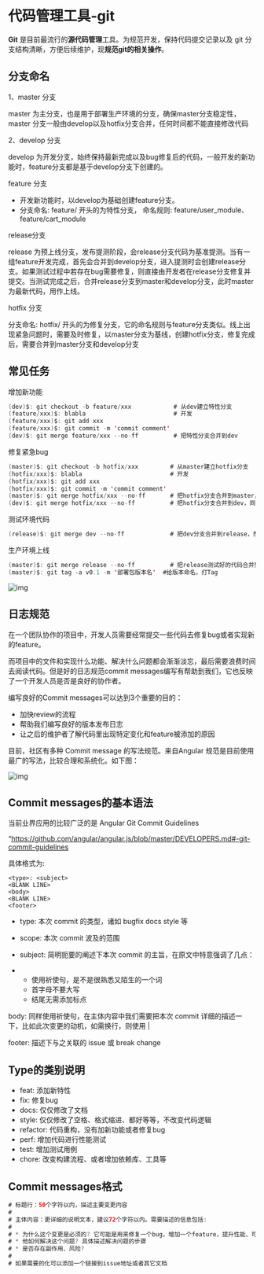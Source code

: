 # 代码管理工具-git

**Git** 是目前最流行的**源代码管理**工具。为规范开发，保持代码提交记录以及 git 分支结构清晰，方便后续维护，现**规范git的相关操作**。

## 分支命名

1、master 分支

master 为主分支，也是用于部署生产环境的分支，确保master分支稳定性， master 分支一般由develop以及hotfix分支合并，任何时间都不能直接修改代码

2、develop 分支

develop 为开发分支，始终保持最新完成以及bug修复后的代码，一般开发的新功能时，feature分支都是基于develop分支下创建的。

feature 分支

- 开发新功能时，以develop为基础创建feature分支。
- 分支命名: feature/ 开头的为特性分支， 命名规则: feature/user_module、 feature/cart_module

release分支

release 为预上线分支，发布提测阶段，会release分支代码为基准提测。当有一组feature开发完成，首先会合并到develop分支，进入提测时会创建release分支。如果测试过程中若存在bug需要修复，则直接由开发者在release分支修复并提交。当测试完成之后，合并release分支到master和develop分支，此时master为最新代码，用作上线。

hotfix 分支

分支命名: hotfix/ 开头的为修复分支，它的命名规则与feature分支类似。线上出现紧急问题时，需要及时修复，以master分支为基线，创建hotfix分支，修复完成后，需要合并到master分支和develop分支

## 常见任务

增加新功能

```java
(dev)$: git checkout -b feature/xxx            # 从dev建立特性分支
(feature/xxx)$: blabla                         # 开发
(feature/xxx)$: git add xxx
(feature/xxx)$: git commit -m 'commit comment'
(dev)$: git merge feature/xxx --no-ff          # 把特性分支合并到dev
```

修复紧急bug

```java
(master)$: git checkout -b hotfix/xxx         # 从master建立hotfix分支
(hotfix/xxx)$: blabla                         # 开发
(hotfix/xxx)$: git add xxx
(hotfix/xxx)$: git commit -m 'commit comment'
(master)$: git merge hotfix/xxx --no-ff       # 把hotfix分支合并到master，并上线到生产环境
(dev)$: git merge hotfix/xxx --no-ff          # 把hotfix分支合并到dev，同步代码
```

测试环境代码

```java
(release)$: git merge dev --no-ff             # 把dev分支合并到release，然后在测试环境拉取并测试
```

生产环境上线

```java
(master)$: git merge release --no-ff          # 把release测试好的代码合并到master，运维人员操作
(master)$: git tag -a v0.1 -m '部署包版本名'  #给版本命名，打Tag
```

![img](https://mmbiz.qpic.cn/mmbiz_jpg/xq9PqibkVAzoSLGWlAlN8nMQRhadVPKxYdJD5WYRTEcmZSwP4QRAaPDooDyjSDCOOruspk3ZWiaIzmON6Fsic6Z2w/640?wx_fmt=jpeg&tp=webp&wxfrom=5&wx_lazy=1&wx_co=1)

## 日志规范

在一个团队协作的项目中，开发人员需要经常提交一些代码去修复bug或者实现新的feature。

而项目中的文件和实现什么功能、解决什么问题都会渐渐淡忘，最后需要浪费时间去阅读代码。但是好的日志规范commit messages编写有帮助到我们，它也反映了一个开发人员是否是良好的协作者。

编写良好的Commit messages可以达到3个重要的目的：

- 加快review的流程
- 帮助我们编写良好的版本发布日志
- 让之后的维护者了解代码里出现特定变化和feature被添加的原因

目前，社区有多种 Commit message 的写法规范。来自Angular 规范是目前使用最广的写法，比较合理和系统化。如下图：

![img](https://mmbiz.qpic.cn/mmbiz_jpg/xq9PqibkVAzoSLGWlAlN8nMQRhadVPKxYr0sbKdZ9lDcFQxAbBZ3sbMtiaPAAh3A95vjcGVVBvzAZicrYHPHdVtWg/640?wx_fmt=jpeg&tp=webp&wxfrom=5&wx_lazy=1&wx_co=1)

## Commit messages的基本语法

当前业界应用的比较广泛的是 Angular Git Commit Guidelines

“https://github.com/angular/angular.js/blob/master/DEVELOPERS.md#-git-commit-guidelines

具体格式为:

```
<type>: <subject>
<BLANK LINE>
<body>
<BLANK LINE>
<footer>
```

- type: 本次 commit 的类型，诸如 bugfix docs style 等

- scope: 本次 commit 波及的范围

- subject: 简明扼要的阐述下本次 commit 的主旨，在原文中特意强调了几点：

- - 使用祈使句，是不是很熟悉又陌生的一个词
  - 首字母不要大写
  - 结尾无需添加标点

body: 同样使用祈使句，在主体内容中我们需要把本次 commit 详细的描述一下，比如此次变更的动机，如需换行，则使用 |

footer: 描述下与之关联的 issue 或 break change

## Type的类别说明

- feat: 添加新特性
- fix: 修复bug
- docs: 仅仅修改了文档
- style: 仅仅修改了空格、格式缩进、都好等等，不改变代码逻辑
- refactor: 代码重构，没有加新功能或者修复bug
- perf: 增加代码进行性能测试
- test: 增加测试用例
- chore: 改变构建流程、或者增加依赖库、工具等

## Commit messages格式

```java
# 标题行：50个字符以内，描述主要变更内容
#
# 主体内容：更详细的说明文本，建议72个字符以内。需要描述的信息包括:
#
# * 为什么这个变更是必须的? 它可能是用来修复一个bug，增加一个feature，提升性能、可靠性、稳定性等等
# * 他如何解决这个问题? 具体描述解决问题的步骤
# * 是否存在副作用、风险?
#
# 如果需要的化可以添加一个链接到issue地址或者其它文档
```